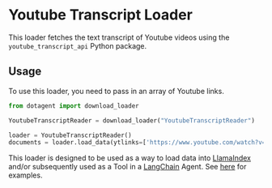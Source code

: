 # Youtube Transcript Loader

This loader fetches the text transcript of Youtube videos using the `youtube_transcript_api` Python package.

## Usage

To use this loader, you need to pass in an array of Youtube links.

```python
from dotagent import download_loader

YoutubeTranscriptReader = download_loader("YoutubeTranscriptReader")

loader = YoutubeTranscriptReader()
documents = loader.load_data(ytlinks=['https://www.youtube.com/watch?v=i3OYlaoj-BM'])
```

This loader is designed to be used as a way to load data into [LlamaIndex](https://github.com/jerryjliu/gpt_index/tree/main/gpt_index) and/or subsequently used as a Tool in a [LangChain](https://github.com/hwchase17/langchain) Agent. See [here](https://github.com/emptycrown/llama-hub/tree/main) for examples.
